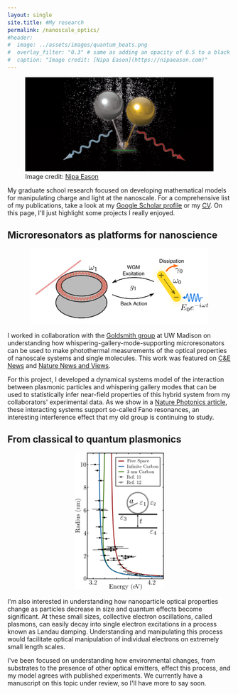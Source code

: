 ```yaml
---
layout: single
site.title: #My research
permalink: /nanoscale_optics/
#header:
#  image: ../assets/images/quantum_beats.png
#  overlay_filter: "0.3" # same as adding an opacity of 0.5 to a black background
#  caption: "Image credit: [Nipa Eason](https://nipaeason.com)"
---
```

<!-- Alternative to the header image above -->
<figure>
<center> <img src="../assets/images/quantum_beats.png" width="800px" /> </center>
<figcaption> Image credit: <a href="https://nipaeason.com">Nipa Eason</a> </figcaption>
</figure>

My graduate school research focused on developing mathematical models for manipulating charge and light at the nanoscale. For a comprehensive list of my publications, take a look at my [Google Scholar profile](https://scholar.google.com/citations?user=4XfFTrEAAAAJ&hl=en&oi=ao) or my [CV](../assets/docs/CV.pdf). On this page, I'll just highlight some projects I really enjoyed.

Microresonators as platforms for nanoscience
--------------------------------------------
<center> <img src="../assets/images/wgms.png" width="400px" /> </center>

I worked in collaboration with the [Goldsmith group](https://goldsmith.chem.wisc.edu/) at UW Madison on understanding how whispering-gallery-mode-supporting microresonators can be used to make photothermal measurements of the optical properties of nanoscale systems and single molecules. This work was featured on [C&E News](http://cen.acs.org/articles/94/i45/Whispering-microresonators-detect-absorption-spectra.html?type=paidArticleContent) and [Nature News and Views](http://www.nature.com/nphoton/journal/v10/n12/full/nphoton.2016.237.html). 

For this project, I developed a dynamical systems model of the interaction between plasmonic particles and whispering gallery modes that can be used to statistically infer near-field properties of this hybrid system from my collaborators' experimental data. As we show in a [Nature Photonics article](http://www.nature.com/nphoton/journal/v10/n12/abs/nphoton.2016.217.html), these interacting systems support so-called Fano resonances, an interesting interference effect that my old group is continuing to study.


From classical to quantum plasmonics
------------------------------------
<center> <img src="../assets/images/landau.png" width="200px" /> </center>

I'm also interested in understanding how nanoparticle optical properties change as particles decrease in size and quantum effects become significant. At these small sizes, collective electron oscillations, called plasmons, can easily decay into single electron excitations in a process known as Landau damping. Understanding and manipulating this process would facilitate optical manipulation of individual electrons on extremely small length scales.

I've been focused on understanding how environmental changes, from substrates to the presence of other optical emitters, effect this process, and my model agrees with published experiments. We currently have a manuscript on this topic under review, so I'll have more to say soon.



